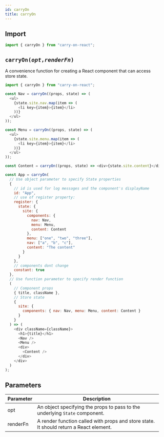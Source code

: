 ```yaml
---
id: carryOn
title: carryOn
---
```


## Import

```JavaScript
import { carryOn } from "carry-on-react";
```

## `carryOn(`_`opt`_`,`_`renderFn`_`)`

A convenience function for creating a React component that can access store state.

```JavaScript
import { carryOn } from "carry-on-react";

const Nav = carryOn((props, state) => (
  <ul>
    {state.site.nav.map(item => (
      <li key={item}>{item}</li>
    ))}
  </ul>
));

const Menu = carryOn((props, state) => (
  <ul>
    {state.site.menu.map(item => (
      <li key={item}>{item}</li>
    ))}
  </ul>
));

const Content = carryOn((props, state) => <div>{state.site.content}</div>);

const App = carryOn(
  // Use object parameter to specify State properties
  {
    // id is used for log messages and the component's displayName
    id: "App",
    // use of register property:
    register: {
      state: {
        site: {
          components: {
            nav: Nav,
            menu: Menu,
            content: Content
          },
          menu: ["one", "two", "three"],
          nav: ["a", "b", "c"],
          content: "The content"
        }
      }
    },
    // components dont change
    constant: true
  },
  // Use function parameter to specify render function
  (
    // Component props
    { title, className },
    // Store state
    {
      site: {
        components: { nav: Nav, menu: Menu, content: Content }
      }
    }
  ) => (
    <div className={className}>
      <h1>{title}</h1>
      <Nav />
      <Menu />
      <div>
        <Content />
      </div>
    </div>
  )
);
```

## Parameters

| Parameter | Description                                                                            |
| --------- | -------------------------------------------------------------------------------------- |
| opt       | An object specifying the props to pass to the underlying `State` component.            |
| renderFn  | A render function called with props and store state. It should return a React element. |
